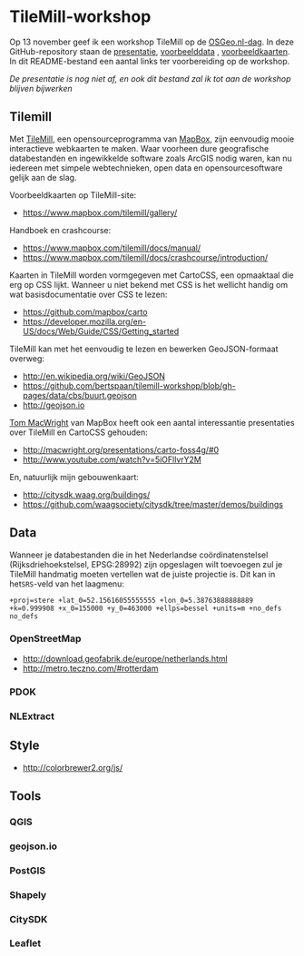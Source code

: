 # TileMill-workshop

Op 13 november geef ik een workshop TileMill op de [OSGeo.nl-dag](http://www.osgeo.nl/osgeonl_dag_2013.html). In deze GitHub-repository staan de [presentatie](http://bertspaan.nl/tilemill-workshop), [voorbeelddata](https://github.com/bertspaan/tilemill-workshop/tree/gh-pages/data)
, [voorbeeldkaarten](https://github.com/bertspaan/tilemill-workshop/tree/gh-pages/tilemill). In dit README-bestand een aantal links ter voorbereiding op de workshop.

_De presentatie is nog niet af, en ook dit bestand zal ik tot aan de workshop blijven bijwerken_

## Tilemill

Met [TileMill](https://www.mapbox.com/tilemill/), een opensourceprogramma van [MapBox](http://www.mapbox.com/), zijn eenvoudig mooie interactieve webkaarten te maken. Waar voorheen dure geografische databestanden en ingewikkelde software zoals ArcGIS nodig waren, kan nu iedereen met simpele webtechnieken, open data en opensourcesoftware gelijk aan de slag.

Voorbeeldkaarten op TileMill-site:
- https://www.mapbox.com/tilemill/gallery/

Handboek en crashcourse:
- https://www.mapbox.com/tilemill/docs/manual/
- https://www.mapbox.com/tilemill/docs/crashcourse/introduction/

Kaarten in TileMill worden vormgegeven met CartoCSS, een opmaaktaal die erg op CSS lijkt. Wanneer u niet bekend met CSS is het wellicht handig om wat basisdocumentatie over CSS te lezen:

- https://github.com/mapbox/carto
- https://developer.mozilla.org/en-US/docs/Web/Guide/CSS/Getting_started

TileMill kan met het eenvoudig te lezen en bewerken GeoJSON-formaat overweg:
- http://en.wikipedia.org/wiki/GeoJSON
- https://github.com/bertspaan/tilemill-workshop/blob/gh-pages/data/cbs/buurt.geojson
- http://geojson.io

[Tom MacWright](http://macwright.org/) van MapBox heeft ook een aantal interessantie presentaties over TileMill en CartoCSS gehouden:

- http://macwright.org/presentations/carto-foss4g/#0
- http://www.youtube.com/watch?v=5iOFllvrY2M

En, natuurlijk mijn gebouwenkaart:

- http://citysdk.waag.org/buildings/
- https://github.com/waagsociety/citysdk/tree/master/demos/buildings

## Data

Wanneer je databestanden die in het Nederlandse coördinatenstelsel (Rijksdriehoekstelsel, EPSG:28992) zijn opgeslagen wilt toevoegen zul je TileMill handmatig moeten vertellen wat de juiste projectie is. Dit kan in het`SRS`-veld van het laagmenu:

    +proj=stere +lat_0=52.15616055555555 +lon_0=5.38763888888889 +k=0.999908 +x_0=155000 +y_0=463000 +ellps=bessel +units=m +no_defs  no_defs

### OpenStreetMap

- http://download.geofabrik.de/europe/netherlands.html
- http://metro.teczno.com/#rotterdam

### PDOK

### NLExtract


## Style

- http://colorbrewer2.org/js/



## Tools

### QGIS

### geojson.io

### PostGIS

### Shapely

### CitySDK

### Leaflet
